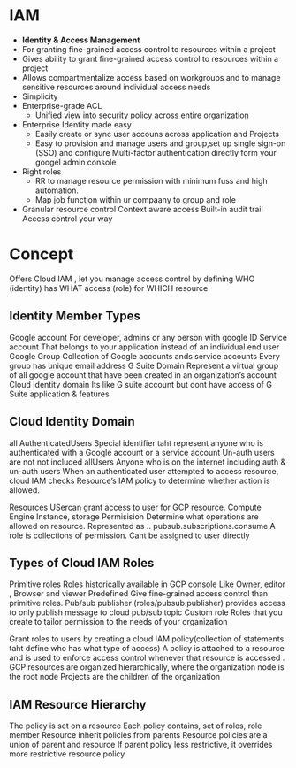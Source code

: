 
# IAM
- **Identity & Access Management**
- For granting fine-grained access control to resources within a project
- Gives ability to grant fine-grained access control to resources within a project 
- Allows compartmentalize access based on workgroups and to manage sensitive resources around individual access needs
- Simplicity
- Enterprise-grade ACL 
  - Unified view into security policy across entire organization
- Enterprise Identity made easy
  - Easily create or sync user accouns across application and Projects
  - Easy to provision and manage users and group,set up single sign-on (SSO) and configure Multi-factor authentication directly form your googel admin console
- Right roles
  - RR to manage resource permission with minimum fuss and high automation.
  - Map job function within ur compaany to group and role
- Granular resource control
Context aware access
Built-in audit trail
Access control your way
# Concept

Offers Cloud IAM , let you manage access control by defining WHO (identity) has WHAT access (role) for WHICH resource

## Identity Member Types
Google account
For developer, admins or any person with google ID 
Service account
That belongs to your application instead of an individual end user 
Google Group
Collection of Google accounts ands service accounts
Every group has unique email address
G Suite Domain 
Represent a virtual group of all google account that have been created in an organization’s account
Cloud Identity domain 
Its like G suite account but dont have access of G Suite application & features

## Cloud Identity Domain 
all AuthenticatedUsers
Special identifier taht represent anyone who is authenticated with a Google account or a service account 
Un-auth users are not not included
allUsers
Anyone who is on the internet including auth & un-auth users
When an authenticated user attempted to access resource, cloud IAM checks
Resource’s IAM policy to determine whether action is allowed.

Resources
USercan grant access to user for GCP resource.
Compute Engine Instance, storage
Permisision
Determine what operations are allowed on resource.
Represented as <service>.<resource>.<verb>
pubsub.subscriptions.consume
A role is collections of permission. 
Cant be assigned to user directly


## Types of Cloud IAM Roles
Primitive roles
Roles historically available in GCP console
Like Owner, editor , Browser and viewer
Predefined 
Give fine-grained access control than primitive roles.
Pub/sub publisher (roles/pubsub.publisher) provides access to only publish message to cloud pub/sub topic
Custom role
Roles that you create to tailor permission to the needs of your organization

Grant roles to users by creating a cloud IAM policy(collection of statements taht define who has what type of access)
A policy is attached to a resource and is used to enforce access control  whenever that resource is accessed .
GCP resources are organized hierarchically, where the organization node is the root node
Projects are the children of the organization



## IAM Resource Hierarchy 
The policy is set on a resource
Each policy contains, set of roles, role member
Resource inherit policies from parents
Resource policies are a union of parent and resource
If parent policy less restrictive, it overrides more restrictive resource policy
